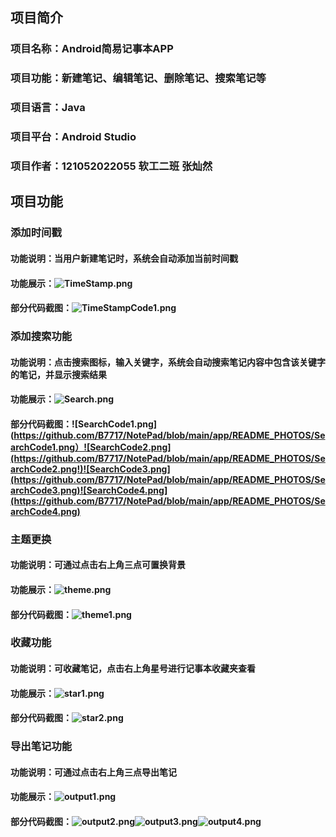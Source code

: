 ## 项目简介
### 项目名称：Android简易记事本APP
### 项目功能：新建笔记、编辑笔记、删除笔记、搜索笔记等
### 项目语言：Java
### 项目平台：Android Studio
### 项目作者：121052022055 软工二班 张灿然


## 项目功能
### 添加时间戳
#### 功能说明：当用户新建笔记时，系统会自动添加当前时间戳
#### 功能展示：![TimeStamp.png](https://github.com/B7717/NotePad/blob/main/app/README_PHOTOS/TimeStamp.png)
#### 部分代码截图：![TimeStampCode1.png](https://github.com/B7717/NotePad/blob/main/app/README_PHOTOS/TimeStamp1.png)

### 添加搜索功能
#### 功能说明：点击搜索图标，输入关键字，系统会自动搜索笔记内容中包含该关键字的笔记，并显示搜索结果
#### 功能展示：![Search.png](https://github.com/B7717/NotePad/blob/main/app/README_PHOTOS/Search.png)
#### 部分代码截图：![SearchCode1.png](https://github.com/B7717/NotePad/blob/main/app/README_PHOTOS/SearchCode1.png）![SearchCode2.png](https://github.com/B7717/NotePad/blob/main/app/README_PHOTOS/SearchCode2.png!)![SearchCode3.png](https://github.com/B7717/NotePad/blob/main/app/README_PHOTOS/SearchCode3.png)![SearchCode4.png](https://github.com/B7717/NotePad/blob/main/app/README_PHOTOS/SearchCode4.png)

### 主题更换
#### 功能说明：可通过点击右上角三点可置换背景
#### 功能展示：![theme.png](https://github.com/B7717/NotePad/blob/main/app/README_PHOTOS/theme.png)
#### 部分代码截图：![theme1.png](https://github.com/B7717/NotePad/blob/main/app/README_PHOTOS/theme1.png)

### 收藏功能
#### 功能说明：可收藏笔记，点击右上角星号进行记事本收藏夹查看
#### 功能展示：![star1.png](https://github.com/B7717/NotePad/blob/main/app/README_PHOTOS/star1.png)
#### 部分代码截图：![star2.png](https://github.com/B7717/NotePad/blob/main/app/README_PHOTOS/star2.png)

### 导出笔记功能
#### 功能说明：可通过点击右上角三点导出笔记
#### 功能展示：![output1.png](https://github.com/B7717/NotePad/blob/main/app/README_PHOTOS/output1.png)
#### 部分代码截图：![output2.png](https://github.com/B7717/NotePad/blob/main/app/README_PHOTOS/output2.png)![output3.png](https://github.com/B7717/NotePad/blob/main/app/README_PHOTOS/output3.png)![output4.png](https://github.com/B7717/NotePad/blob/main/app/README_PHOTOS/output4.png)


